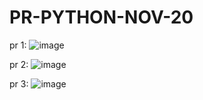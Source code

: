 # PR-PYTHON-NOV-20

pr 1:
![image](https://github.com/user-attachments/assets/1390441f-801d-4744-993a-a48ea1f761a3)

pr 2:
![image](https://github.com/user-attachments/assets/a6e322f5-2023-4d9f-b66f-bef85958de81)

pr 3:
![image](https://github.com/user-attachments/assets/cfefc27b-4538-4c0b-ab3d-579e1e304373)
